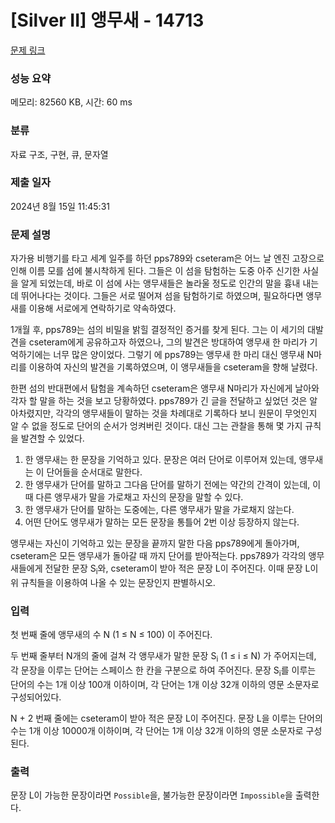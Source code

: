 # [Silver II] 앵무새 - 14713 

[문제 링크](https://www.acmicpc.net/problem/14713) 

### 성능 요약

메모리: 82560 KB, 시간: 60 ms

### 분류

자료 구조, 구현, 큐, 문자열

### 제출 일자

2024년 8월 15일 11:45:31

### 문제 설명

<p>자가용 비행기를 타고 세계 일주를 하던 pps789와 cseteram은 어느 날 엔진 고장으로 인해 이름 모를 섬에 불시착하게 된다. 그들은 이 섬을 탐험하는 도중 아주 신기한 사실을 알게 되었는데, 바로 이 섬에 사는 앵무새들은 놀라울 정도로 인간의 말을 흉내 내는 데 뛰어나다는 것이다. 그들은 서로 떨어져 섬을 탐험하기로 하였으며, 필요하다면 앵무새를 이용해 서로에게 연락하기로 약속하였다.</p>

<p>1개월 후, pps789는 섬의 비밀을 밝힐 결정적인 증거를 찾게 된다. 그는 이 세기의 대발견을 cseteram에게 공유하고자 하였으나, 그의 발견은 방대하여 앵무새 한 마리가 기억하기에는 너무 많은 양이었다. 그렇기 에 pps789는 앵무새 한 마리 대신 앵무새 N마리를 이용하여 자신의 발견을 기록하였으며, 이 앵무새들을 cseteram을 향해 날렸다.</p>

<p>한편 섬의 반대편에서 탐험을 계속하던 cseteram은 앵무새 N마리가 자신에게 날아와 각자 할 말을 하는 것을 보고 당황하였다. pps789가 긴 글을 전달하고 싶었던 것은 알아차렸지만, 각각의 앵무새들이 말하는 것을 차례대로 기록하다 보니 원문이 무엇인지 알 수 없을 정도로 단어의 순서가 엉켜버린 것이다. 대신 그는 관찰을 통해 몇 가지 규칙을 발견할 수 있었다.</p>

<ol>
	<li>한 앵무새는 한 문장을 기억하고 있다. 문장은 여러 단어로 이루어져 있는데, 앵무새는 이 단어들을 순서대로 말한다.</li>
	<li>한 앵무새가 단어를 말하고 그다음 단어를 말하기 전에는 약간의 간격이 있는데, 이때 다른 앵무새가 말을 가로채고 자신의 문장을 말할 수 있다.</li>
	<li>한 앵무새가 단어를 말하는 도중에는, 다른 앵무새가 말을 가로채지 않는다.</li>
	<li>어떤 단어도 앵무새가 말하는 모든 문장을 통틀어 2번 이상 등장하지 않는다.</li>
</ol>

<p>앵무새는 자신이 기억하고 있는 문장을 끝까지 말한 다음 pps789에게 돌아가며, cseteram은 모든 앵무새가 돌아갈 때 까지 단어를 받아적는다. pps789가 각각의 앵무새들에게 전달한 문장 S<sub>i</sub>와, cseteram이 받아 적은 문장 L이 주어진다. 이때 문장 L이 위 규칙들을 이용하여 나올 수 있는 문장인지 판별하시오.</p>

### 입력 

 <p>첫 번째 줄에 앵무새의 수 N (1 ≤ N ≤ 100) 이 주어진다.</p>

<p>두 번째 줄부터 N개의 줄에 걸쳐 각 앵무새가 말한 문장 S<sub>i</sub> (1 ≤ i ≤ N) 가 주어지는데, 각 문장을 이루는 단어는 스페이스 한 칸을 구분으로 하여 주어진다. 문장 S<sub>i</sub>를 이루는 단어의 수는 1개 이상 100개 이하이며, 각 단어는 1개 이상 32개 이하의 영문 소문자로 구성되어있다.</p>

<p>N + 2 번째 줄에는 cseteram이 받아 적은 문장 L이 주어진다. 문장 L을 이루는 단어의 수는 1개 이상 10000개 이하이며, 각 단어는 1개 이상 32개 이하의 영문 소문자로 구성된다.</p>

### 출력 

 <p>문장 L이 가능한 문장이라면 <code>Possible</code>을, 불가능한 문장이라면 <code>Impossible</code>을 출력한다.</p>


